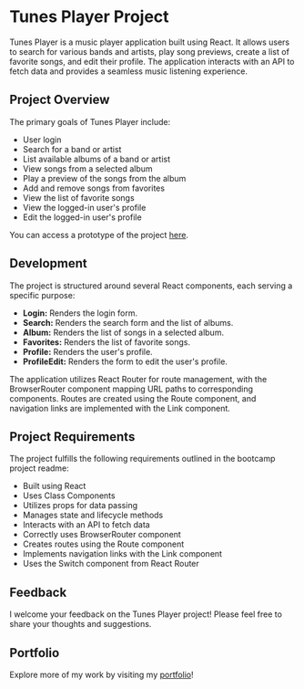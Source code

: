 # Tunes Player Project

Tunes Player is a music player application built using React. It allows users to search for various bands and artists, play song previews, create a list of favorite songs, and edit their profile. The application interacts with an API to fetch data and provides a seamless music listening experience.

## Project Overview

The primary goals of Tunes Player include:

- User login
- Search for a band or artist
- List available albums of a band or artist
- View songs from a selected album
- Play a preview of the songs from the album
- Add and remove songs from favorites
- View the list of favorite songs
- View the logged-in user's profile
- Edit the logged-in user's profile

You can access a prototype of the project [here](https://www.figma.com/file/BDQgAJvOe4KNUjmrYh5t68/TrybeTunes-Figma).

## Development

The project is structured around several React components, each serving a specific purpose:

- **Login:** Renders the login form.
- **Search:** Renders the search form and the list of albums.
- **Album:** Renders the list of songs in a selected album.
- **Favorites:** Renders the list of favorite songs.
- **Profile:** Renders the user's profile.
- **ProfileEdit:** Renders the form to edit the user's profile.

The application utilizes React Router for route management, with the BrowserRouter component mapping URL paths to corresponding components. Routes are created using the Route component, and navigation links are implemented with the Link component.

## Project Requirements

The project fulfills the following requirements outlined in the bootcamp project readme:

- Built using React
- Uses Class Components
- Utilizes props for data passing
- Manages state and lifecycle methods
- Interacts with an API to fetch data
- Correctly uses BrowserRouter component
- Creates routes using the Route component
- Implements navigation links with the Link component
- Uses the Switch component from React Router

## Feedback

I welcome your feedback on the Tunes Player project! Please feel free to share your thoughts and suggestions.

## Portfolio

Explore more of my work by visiting my [portfolio](http://my-folio-weld.vercel.app/)!
